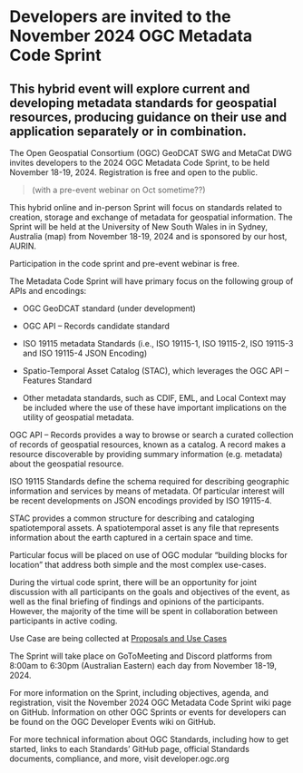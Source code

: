  # Developers are invited to the November 2024 OGC Metadata Code Sprint
## This hybrid event will explore current and developing metadata standards for geospatial resources, producing guidance on their use and application separately or in combination.

The Open Geospatial Consortium (OGC) GeoDCAT SWG and MetaCat DWG invites developers to the 2024 OGC Metadata Code Sprint, to be held November 18-19, 2024. 
Registration is free and open to the public.

>(with a pre-event webinar on Oct sometime??)

This hybrid online and in-person Sprint will focus on standards related to creation, storage and exchange of metadata for geospatial information. 
The Sprint will be held at the University of New South Wales in in Sydney, Australia (map) from November 18-19, 2024 and is sponsored by our host, AURIN.

Participation in the code sprint and pre-event webinar is free.

The Metadata Code Sprint will have primary focus on the following group of APIs and encodings:

* OGC GeoDCAT standard (under development)
  
* OGC API – Records candidate standard

* ISO 19115 metadata Standards (i.e., ISO 19115-1, ISO 19115-2, ISO 19115-3 and ISO 19115-4 JSON Encoding)

* Spatio-Temporal Asset Catalog (STAC), which leverages the OGC API – Features Standard

* Other metadata standards, such as CDIF, EML, and Local Context may be included where the use of these have important implications on the utility of geospatial metadata.

OGC API – Records provides a way to browse or search a curated collection of records of geospatial resources, known as a catalog. A record makes a resource discoverable by providing summary information (e.g. metadata) about the geospatial resource.

ISO 19115 Standards define the schema required for describing geographic information and services by means of metadata. Of particular interest will be recent developments on JSON encodings provided by ISO 19115-4.

STAC provides a common structure for describing and cataloging spatiotemporal assets. A spatiotemporal asset is any file that represents information about the earth captured in a certain space and time.

Particular focus will be placed on use of OGC modular “building blocks for location” that address both simple and the most complex use-cases.

During the virtual code sprint, there will be an opportunity for joint discussion with all participants on the goals and objectives of the event, as well as the final briefing of findings and opinions of the participants. However, the majority of the time will be spent in collaboration between participants in active coding.

Use Case are being collected at [Proposals and Use Cases](https://github.com/opengeospatial/GeoDCAT-SWG/issues/17)

The Sprint will take place on GoToMeeting and Discord platforms from 8:00am to 6:30pm (Australian Eastern) each day from November 18-19, 2024.

For more information on the Sprint, including objectives, agenda, and registration, visit the November 2024 OGC Metadata Code Sprint wiki page on GitHub. 
Information on other OGC Sprints or events for developers can be found on the OGC Developer Events wiki on GitHub.

For more technical information about OGC Standards, including how to get started, links to each Standards’ GitHub page, official Standards documents, compliance, and more, visit developer.ogc.org
